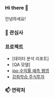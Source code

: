 ### Hi there 👋
안녕하세요! 

### 🌱 관심사


### 프로젝트
* [데이터 분석 리포트]
* [QA 모델]
* [ipo 수익률 예측 웹앱](https://github.com/terri1102/IPO_returns_predictor)
* [강화학습 주식투자](https://github.com/terri1102/rl_model_v1)

### 📫 연락처

<!--
**terri1102/terri1102** is a ✨ _special_ ✨ repository because its `README.md` (this file) appears on your GitHub profile.

Here are some ideas to get you started:

- 🔭 I’m currently working on ...
- 🌱 I’m currently learning ...
- 👯 I’m looking to collaborate on ...
- 🤔 I’m looking for help with ...
- 💬 Ask me about ...
- 📫 How to reach me: ...
- 😄 Pronouns: ...
- ⚡ Fun fact: ...
-->
